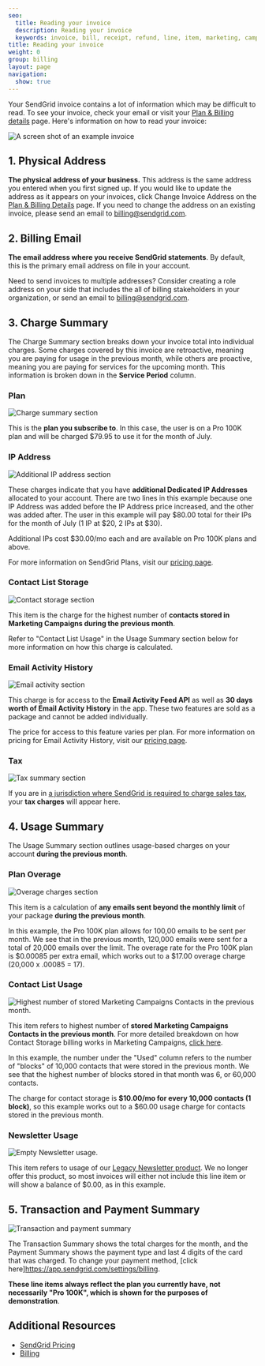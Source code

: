 ```yaml
---
seo:
  title: Reading your invoice
  description: Reading your invoice
  keywords: invoice, bill, receipt, refund, line, item, marketing, campaigns, charge, contacts, usage, overage
title: Reading your invoice
weight: 0
group: billing
layout: page
navigation:
  show: true
---
```

Your SendGrid invoice contains a lot of information which may be difficult to read. To see your invoice, check your email or visit your [Plan & Billing details](https://app.sendgrid.com/settings/billing) page. Here's information on how to read your invoice:

![A screen shot of an example invoice]({{root_url}}/img/invoice_legend.png)


## 1. Physical Address


**The physical address of your business.** This address is the same address you entered when you first signed up. If you would like to update the address as it appears on your invoices, click Change Invoice Address on the [Plan & Billing Details](https://app.sendgrid.com/settings/billing) page. If you need to change the address on an existing invoice, please send an email to [billing@sendgrid.com](mailto:billing@sendgrid.com).


## 2. Billing Email


**The email address where you receive SendGrid statements**. By default, this is the primary email address on file in your account.

Need to send invoices to multiple addresses? Consider creating a role address on your side that includes the all of billing stakeholders in your organization, or send an email to [billing@sendgrid.com](mailto:billing@sendgrid.com).


## 3. Charge Summary


The Charge Summary section breaks down your invoice total into individual charges. Some charges covered by this invoice are retroactive, meaning you are paying for usage in the previous month, while others are proactive, meaning you are paying for services for the upcoming month. This information is broken down in the **Service Period** column.

### Plan


![Charge summary section]({{root_url}}/img/invoice_plan.png)

This is the **plan you subscribe to**. In this case, the user is on a Pro 100K plan and will be charged $79.95 to use it for the month of July.


### IP Address

![Additional IP address section]({{root_url}}/img/invoice_IP_address.png)

These charges indicate that you have **additional Dedicated IP Addresses** allocated to your account. There are two lines in this example because one IP Address was added before the IP Address price increased, and the other was added after. The user in this example will pay $80.00 total for their IPs for the month of July (1 IP at $20, 2 IPs at $30).

Additional IPs cost $30.00/mo each and are available on Pro 100K plans and above.

For more information on SendGrid Plans, visit our [pricing page](https://sendgrid.com/pricing).


### Contact List Storage


![Contact storage section]({{root_url}}/img/invoice_contact_1.png)

This item is the charge for the highest number of **contacts stored in Marketing Campaigns during the previous month**.

Refer to "Contact List Usage" in the Usage Summary section below for more information on how this charge is calculated.


### Email Activity History

![Email activity section]({{root_url}}/img/invoice_ease.png)

This charge is for access to the **Email Activity Feed API** as well as **30 days worth of Email Activity History** in the app. These two features are sold as a package and cannot be added individually.

The price for access to this feature varies per plan. For more information on pricing for Email Activity History, visit our [pricing page](https://sendgrid.com/pricing).


### Tax

![Tax summary section]({{root_url}}/img/invoice_tax.png)

If you are in [a jurisdiction where SendGrid is required to charge sales tax]({{root_url}}/ui/account-and-settings/taxes-and-tax-exempt/), your **tax charges** will appear here.

## 4. Usage Summary

The Usage Summary section outlines usage-based charges on your account **during the previous month**.


### Plan Overage

![Overage charges section]({{root_url}}/img/invoice_overage.png)

This item is a calculation of **any emails sent beyond the monthly limit** of your package **during the previous month**.

In this example, the Pro 100K plan allows for 100,00 emails to be sent per month. We see that in the previous month, 120,000 emails were sent for a total of 20,000 emails over the limit. The overage rate for the Pro 100K plan is $0.00085 per extra email, which works out to a $17.00 overage charge (20,000 x .00085 = 17).

### Contact List Usage

![Highest number of stored Marketing Campaigns Contacts in the previous month.]({{root_url}}/img/invoice_contact_storage.png)

This item refers to highest number of **stored Marketing Campaigns Contacts in the previous month**. For more detailed breakdown on how Contact Storage billing works in Marketing Campaigns, [click here]({{root_url}}/ui/account-and-settings/billing/).

In this example, the number under the "Used" column refers to the number of "blocks" of 10,000 contacts that were stored in the previous month. We see that the highest number of blocks stored in that month was 6, or 60,000 contacts.

The charge for contact storage is **$10.00/mo for every 10,000 contacts (1 block)**, so this example works out to a $60.00 usage charge for contacts stored in the previous month.


### Newsletter Usage

![Empty Newsletter usage.]({{root_url}}/img/invoice_NL_usage.png)

This item refers to usage of our [Legacy Newsletter product]({{root_url}}/ui/sending-email/legacy-newsletter-sunset/). We no longer offer this product, so most invoices will either not include this line item or will show a balance of $0.00, as in this example.


## 5. Transaction and Payment Summary


![Transaction and payment summary]({{root_url}}/img/invoice_payment_summary.png)

The Transaction Summary shows the total charges for the month, and the Payment Summary shows the payment type and last 4 digits of the card that was charged. To change  your payment method, [click here]https://app.sendgrid.com/settings/billing.

**These line items always reflect the plan you currently have, not necessarily "Pro 100K", which is shown for the purposes of demonstration**.


## Additional Resources

- [SendGrid Pricing]({{site.site_url}}/pricing/)
- [Billing]({{root_url}}/ui/account-and-settings/billing/)

